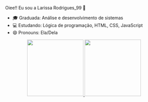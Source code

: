 Oiee!! Eu sou a Larissa Rodrigues_99 👋

- 🎓 Graduada: Análise e desenvolvimento de sistemas
- 💻 Estudando: Lógica de programação, HTML, CSS, JavaScript
- 😄 Pronouns: Ela/Dela

<div align="center">
  <a href="https://github.com/LarissaRodrigues99">
  <img height="180em" src="https://github-readme-stats.vercel.app/api?username=larissaRodrigues99&show_icons=true&theme=dracula&include_all_commits=true&count_private=true"/>
  <img height="180em" src="https://github-readme-stats.vercel.app/api/top-langs/?username=larissaRodrigues99&layout=compact&langs_count=7&theme=dracula"/>
</div>

  
  
